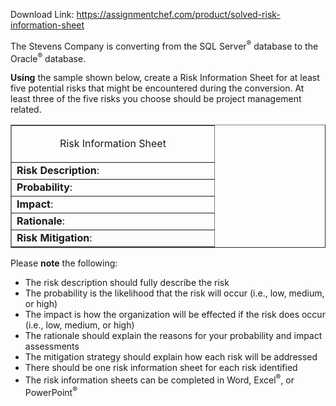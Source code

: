 Download Link: https://assignmentchef.com/product/solved-risk-information-sheet
<br>
<p class="AssignmentsLevel1">The Stevens Company is converting from the SQL Server<sup>®</sup> database to the Oracle<sup>®</sup> database.

<p class="AssignmentsLevel1"><strong>Using</strong> the sample shown below, create a Risk Information Sheet for at least five potential risks that might be encountered during the conversion.  At least three of the five risks you choose should be project management related.

<p class="AssignmentsLevel1">

<table border="1" cellpadding="0" align="center">

 <tbody>

  <tr>

   <td width="308"><p align="center">Risk Information Sheet</td>

  </tr>

  <tr>

   <td width="308"><strong>Risk Description</strong>:</td>

  </tr>

  <tr>

   <td width="308"><strong>Probability</strong>:</td>

  </tr>

  <tr>

   <td width="308"><strong>Impact</strong>:</td>

  </tr>

  <tr>

   <td width="308"><strong>Rationale</strong>:</td>

  </tr>

  <tr>

   <td width="308"><strong>Risk Mitigation</strong>:</td>

  </tr>

 </tbody>

</table>

<p class="AssignmentsLevel1">Please <strong>note</strong> the following:

<ul>

 <li>The risk description should fully describe the risk</li>

 <li>The probability is the likelihood that the risk will occur (i.e., low, medium, or high)</li>

 <li>The impact is how the organization will be effected if the risk does occur (i.e., low, medium, or high)</li>

 <li>The rationale should explain the reasons for your probability and impact assessments</li>

 <li>The mitigation strategy should explain how each risk will be addressed</li>

 <li>There should be one risk information sheet for each risk identified</li>

 <li>The risk information sheets can be completed in Word, Excel<sup>®</sup>, or PowerPoint<sup>®</sup></li>

</ul>
